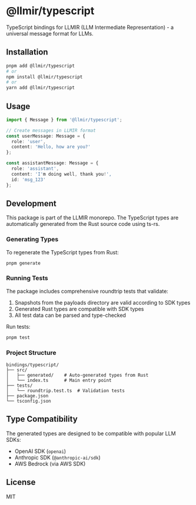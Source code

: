 # @llmir/typescript

TypeScript bindings for LLMIR (LLM Intermediate Representation) - a universal message format for LLMs.

## Installation

```bash
pnpm add @llmir/typescript
# or
npm install @llmir/typescript
# or
yarn add @llmir/typescript
```

## Usage

```typescript
import { Message } from '@llmir/typescript';

// Create messages in LLMIR format
const userMessage: Message = {
  role: 'user',
  content: 'Hello, how are you?'
};

const assistantMessage: Message = {
  role: 'assistant',
  content: 'I'm doing well, thank you!',
  id: 'msg_123'
};
```

## Development

This package is part of the LLMIR monorepo. The TypeScript types are automatically generated from the Rust source code using ts-rs.

### Generating Types

To regenerate the TypeScript types from Rust:

```bash
pnpm generate
```

### Running Tests

The package includes comprehensive roundtrip tests that validate:

1. Snapshots from the payloads directory are valid according to SDK types
2. Generated Rust types are compatible with SDK types
3. All test data can be parsed and type-checked

Run tests:

```bash
pnpm test
```

### Project Structure

```
bindings/typescript/
├── src/
│   ├── generated/    # Auto-generated types from Rust
│   └── index.ts      # Main entry point
├── tests/
│   └── roundtrip.test.ts  # Validation tests
├── package.json
└── tsconfig.json
```

## Type Compatibility

The generated types are designed to be compatible with popular LLM SDKs:

- OpenAI SDK (`openai`)
- Anthropic SDK (`@anthropic-ai/sdk`)
- AWS Bedrock (via AWS SDK)

## License

MIT
